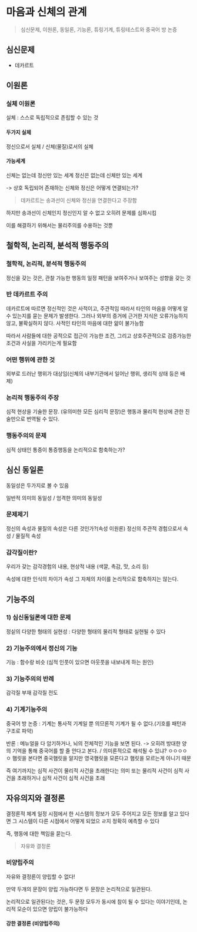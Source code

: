 # 마음과 신체의 관계
> 심신문제, 이원론, 동일론, 기능론, 튜링기계, 튜링테스트와 중국어 방 논증

## 심신문제
- 데카르트

## 이원론
### 실체 이원론
실체 : 스스로 독립적으로 존립할 수 있는 것

#### 두가지 실체
정신으로서 실체 / 신체(물질)로서의 실체

#### 가능세계
신체는 없는데 정신만 있는 세계
정신은 없는데 신체만 있는 세계

-> 상호 독립되어 존재하는 신체와 정신은 어떻게 연결되는가? 
> 데카르트는 송과선이 신체와 정신을 연결한다고 주장함

하지만 송과선이 신체인지 정신인지 알 수 없고 오히려 문제를 심화시킴

이를 해결하기 위해서는 물리주의를 수용하는 것뿐

## 철학적, 논리적, 분석적 행동주의
### 철학적, 논리적, 분석적 행동주의
정신을 갖는 것은, 관찰 가능한 행동의 일정 패턴을 보여주거나 보여주는 성향을 갖는 것

### 반 데카르트 주의
데카르트에 따르면 정신적인 것은 사적이고, 주관적임
따라서 타인의 마음을 어떻게 알 수 있는지를 묻는 문제가 발생한다. 그러나 외부의 증거에 근거한 지식은 오류가능하지 않고, 불확실하지 않다. 사적인 타인의 마음에 대한 앎이 불가능함

따라서 사람들에 대한 공적으로 접근이 가능한 조건, 그리고 상호주관적으로 검증가능한 조건과 사실을 가리키는게 필요함

### 어떤 행위에 관한 것
외부로 드러난 행위가 대상임(신체의 내부기관에서 일어난 행위, 생리적 상태 등은 배제)

### 논리적 행동주의 주장
심적 현상을 기술한 문장. (유의미한 모든 심리적 문장)은 행동과 물리적 현상에 관한 진술만으로 번역될 수 있다.

### 행동주의의 문제
심적 상태인 통증이 통증행동을 논리적으로 함축하는가?

## 심신 동일론
동일성은 두가지로 볼 수 있음

일반적 의미의 동일성 / 엄격한 의미의 동일성

### 문제제기
정신의 속성과 물질의 속성은 다른 것인가?(속성 이원론)
정신의 주관적 경험으로서 속성 / 물질적 속성

### 감각질이란?
우리가 갖는 감각경험의 내용, 현상적 내용 (색깔, 촉감, 맛, 소리 등)

속성에 대한 인식의 차이가 속성 그 자체의 차이를 논리적으로 함축하지는 않는다.

## 기능주의
### 1) 심신동일론에 대한 문제
정싵의 다양한 형태의 실현성 : 다양한 형태의 물리적 형태로 실현될 수 있다

### 2) 기능주의에서 정신의 기능
기능 : 함수랑 비슷 (심적 인풋이 있으면 아웃풋을 내보내게 하는 원인)

### 3) 기능주의의 반례
감각질 부재
감각질 전도

### 4) 기계기능주의
중국어 방 논증 : 기계는 통사적 기계일 뿐 의므론적 기계가 될 수 없다.(기호를 패턴과 구조로 파악)

반론 : 메뉴얼을 다 암기하거나, 뇌의 전체적인 기능을 보면 된다.  -> 오히려 방대한 양의 기억을 통해 중국어를 할 줄 안다고 본다.  / 의미론적으로 해석될 수 있냐? ㅇㅇㅇㅇㅇ 햄릿을 본다면 중국햄릿을 알지만 영국햄릿을 모른다고 햄릿을 모르는게 아니기 때문

즉 여기까지는 심적 사건이 물리적 사건을 초래한다는 의미
또는 물리적 사건이 심적 사건을 초래하거나 심적 사건이 심적 사건을 초래

## 자유의지와 결정론
결정론적 체계
일정 시점에서 한 시스템의 정보가 모두 주어지고 모든 정보를 알고 있다면 그 시스템이 다른 시점에서 어떻게 되었으 ㄹ지 정확히 예측할 수 있다

즉, 행동에 대한 책임을 묻는다.

> 자유와 결정론

### 비양립주의
자유와 결정론이 양립할 수 없다!

만약 두개의 문장이 양립 가능하다면 두 문장은 논리적으로 일관된다.

논리적으로 일관된다는 것은, 두 문장 모두가 동시에 참이 될 수 있다는 이야기인데, 논리적 모순이 있으면 양립이 불가능하다


#### 강한 결정론 (비양립주의)
